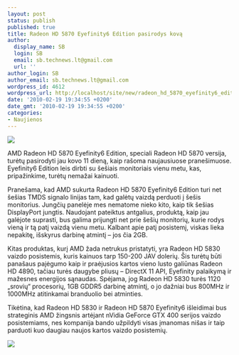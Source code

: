 ```yaml
---
layout: post
status: publish
published: true
title: Radeon HD 5870 Eyefinity6 Edition pasirodys kovą
author:
  display_name: SB
  login: SB
  email: sb.technews.lt@gmail.com
  url: ''
author_login: SB
author_email: sb.technews.lt@gmail.com
wordpress_id: 4612
wordpress_url: http://localhost/site/new/radeon_hd_5870_eyefinity6_edition_pasirodys_kova/
date: '2010-02-19 19:34:55 +0200'
date_gmt: '2010-02-19 19:34:55 +0200'
categories:
- Naujienos
---
```

<div class="imgright"><img src="http://www.part.lt/img/3f45fbf0822a28df44067a2a09adbabc613.jpg"  /></div>
<p>AMD Radeon HD 5870 Eyefinity6 Edition, speciali Radeon HD 5870 versija, turėtų pasirodyti jau kovo 11 dieną, kaip rašoma naujausiuose pranešimuose. Eyefinity6 Edition leis dirbti su šešiais monitoriais vienu metu, kas, pripažinkime, turėtų nemažai kainuoti.</p>
<p>Pranešama, kad AMD sukurta Radeon HD 5870 Eyefinity6 Edition turi net šešias TMDS signalo linijas tam, kad galėtų vaizdą perduoti į šešis monitorius. Jungčių panelėje mes nematome nieko kito, kaip tik šešias DisplayPort jungtis. Naudojant pateiktus antgalius, produktą, kaip jau galėjote suprasti, bus galima prijungti net prie šešių monitorių, kurie rodys vieną ir tą patį vaizdą vienu metu. Kalbant apie patį posistemį, viskas lieka nepakitę, išskyrus darbinę atmintį – jos čia 2GB.</p>
<p>Kitas produktas, kurį AMD žada netrukus pristatyti, yra Radeon HD 5830 vaizdo posistemis, kuris kainuos tarp 150-200 JAV dolerių. Šis turėtų būti panašaus pajėgumo kaip ir praėjusios kartos vieno lusto galiūnas Radeon HD 4890, tačiau turės daugybe pliusų – DirectX 11 API, Eyefinity palaikymą ir mažesnes energijos sąnaudas. Spėjama, jog Radeon HD 5830 turės 1120 „srovių“ procesorių, 1GB GDDR5 darbinę atmintį, o jo dažniai bus 800MHz ir 1000MHz atitinkamai branduolio bei atminties.</p>
<p>Tikėtina, kad Radeon HD 5830 ir Radeon HD 5870 Eyefinity6 išleidimai bus strateginis AMD žingsnis artėjant nVidia GeForce GTX 400 serijos vaizdo posistemiams, nes kompanija bando užpildyti visas įmanomas nišas ir taip parduoti kuo daugiau naujos kartos vaizdo posistemių.</p>
<p><img src="http://hothardware.com/newsimages/Item10867/samsung-eyefinity-display.jpg" /></p>
